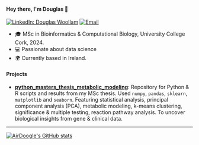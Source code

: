 #### Hey there, I'm Douglas 👋

[![LinkedIn: Douglas Woollam](https://img.shields.io/badge/LinkedIn-Douglas%20Woollam-blue?style=flat-square&logo=Linkedin&logoColor=white&link=https://www.linkedin.com/in/douglas-woollam-0a99201ab/)](https://www.linkedin.com/in/douglas-woollam-0a99201ab/)
[![Email](https://img.shields.io/badge/Email-douglaswoollam%40gmail.com-blue?style=flat&logo=gmail&logoColor=white)](mailto:douglaswoollam@gmail.com)
<!--[![Kaggle Badge](https://img.shields.io/badge/-airdoogle-teal?style=flat&logo=kaggle&logoColor=deepblue&link=https://www.kaggle.com/airdoogle)](https://www.kaggle.com/airdoogle)
![Profile views](https://komarev.com/ghpvc/?username=DouglasWoollam) -->




- 🎓 MSc in Bioinformatics & Computational Biology, University College Cork, 2024.
- 💻 Passionate about data science
- 🌍 Currently based in Ireland.

#### Projects

- [**python_masters_thesis_metabolic_modeling**](https://github.com/DouglasWoollam/thesis-project): Repository for Python & R scripts and results from my MSc thesis. Used ```numpy```, ```pandas```, ```sklearn```, ```matplotlib``` and ```seaborn```. Featuring statistical analysis, principal component analysis (PCA), metabolic modeling, k-means clustering, significance & multiple testing, reaction pathway analysis. To uncover biological insights from gene & clinical data.

---

[![AirDoogle's GitHub stats](https://github-readme-stats.vercel.app/api?username=AirDoogle)](https://github.com/anuraghazra/github-readme-stats)




<!--
**AirDoogle/AirDoogle** is a ✨ _special_ ✨ repository because its `README.md` (this file) appears on your GitHub profile.

Here are some ideas to get you started:

- 🔭 I’m currently working on ...
- 🌱 I’m currently learning ...
- 👯 I’m looking to collaborate on ...
- 🤔 I’m looking for help with ...
- 💬 Ask me about ...
- 📫 How to reach me: ...
- 😄 Pronouns: ...
- ⚡ Fun fact: ...
-->
